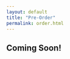 ```yaml
---
layout: default
title: "Pre-Order"
permalink: order.html
---
```


<section class="order">
  <h1 class="title center mt2">Coming Soon!</h1>
</section>